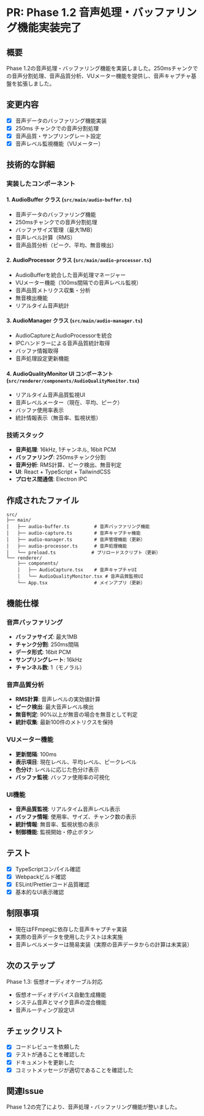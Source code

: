 # PR: Phase 1.2 音声処理・バッファリング機能実装完了

## 概要

Phase 1.2の音声処理・バッファリング機能を実装しました。250msチャンクでの音声分割処理、音声品質分析、VUメーター機能を提供し、音声キャプチャ基盤を拡張しました。

## 変更内容

- [x] 音声データのバッファリング機能実装
- [x] 250ms チャンクでの音声分割処理
- [x] 音声品質・サンプリングレート設定
- [x] 音声レベル監視機能（VUメーター）

## 技術的な詳細

### 実装したコンポーネント

#### 1. AudioBuffer クラス (`src/main/audio-buffer.ts`)

- 音声データのバッファリング機能
- 250msチャンクでの音声分割処理
- バッファサイズ管理（最大1MB）
- 音声レベル計算（RMS）
- 音声品質分析（ピーク、平均、無音検出）

#### 2. AudioProcessor クラス (`src/main/audio-processor.ts`)

- AudioBufferを統合した音声処理マネージャー
- VUメーター機能（100ms間隔での音声レベル監視）
- 音声品質メトリクス収集・分析
- 無音検出機能
- リアルタイム音声統計

#### 3. AudioManager クラス (`src/main/audio-manager.ts`)

- AudioCaptureとAudioProcessorを統合
- IPCハンドラーによる音声品質統計取得
- バッファ情報取得
- 音声処理設定更新機能

#### 4. AudioQualityMonitor UI コンポーネント (`src/renderer/components/AudioQualityMonitor.tsx`)

- リアルタイム音声品質監視UI
- 音声レベルメーター（現在、平均、ピーク）
- バッファ使用率表示
- 統計情報表示（無音率、監視状態）

### 技術スタック

- **音声処理**: 16kHz, 1チャンネル, 16bit PCM
- **バッファリング**: 250msチャンク分割
- **音声分析**: RMS計算、ピーク検出、無音判定
- **UI**: React + TypeScript + TailwindCSS
- **プロセス間通信**: Electron IPC

## 作成されたファイル

```
src/
├── main/
│   ├── audio-buffer.ts         # 音声バッファリング機能
│   ├── audio-capture.ts        # 音声キャプチャ機能
│   ├── audio-manager.ts        # 音声管理機能（更新）
│   ├── audio-processor.ts      # 音声処理機能
│   └── preload.ts             # プリロードスクリプト（更新）
└── renderer/
    ├── components/
    │   ├── AudioCapture.tsx    # 音声キャプチャUI
    │   └── AudioQualityMonitor.tsx # 音声品質監視UI
    └── App.tsx                 # メインアプリ（更新）
```

## 機能仕様

### 音声バッファリング

- **バッファサイズ**: 最大1MB
- **チャンク分割**: 250ms間隔
- **データ形式**: 16bit PCM
- **サンプリングレート**: 16kHz
- **チャンネル数**: 1（モノラル）

### 音声品質分析

- **RMS計算**: 音声レベルの実効値計算
- **ピーク検出**: 最大音声レベル検出
- **無音判定**: 90%以上が無音の場合を無音として判定
- **統計収集**: 最新100件のメトリクスを保持

### VUメーター機能

- **更新間隔**: 100ms
- **表示項目**: 現在レベル、平均レベル、ピークレベル
- **色分け**: レベルに応じた色分け表示
- **バッファ監視**: バッファ使用率の可視化

### UI機能

- **音声品質監視**: リアルタイム音声レベル表示
- **バッファ情報**: 使用率、サイズ、チャンク数の表示
- **統計情報**: 無音率、監視状態の表示
- **制御機能**: 監視開始・停止ボタン

## テスト

- [x] TypeScriptコンパイル確認
- [x] Webpackビルド確認
- [x] ESLint/Prettierコード品質確認
- [x] 基本的なUI表示確認

## 制限事項

- 現在はFFmpegに依存した音声キャプチャ実装
- 実際の音声データを使用したテストは未実施
- 音声レベルメーターは簡易実装（実際の音声データからの計算は未実装）

## 次のステップ

Phase 1.3: 仮想オーディオケーブル対応

- 仮想オーディオデバイス自動生成機能
- システム音声とマイク音声の混合機能
- 音声ルーティング設定UI

## チェックリスト

- [x] コードレビューを依頼した
- [x] テストが通ることを確認した
- [x] ドキュメントを更新した
- [x] コミットメッセージが適切であることを確認した

## 関連Issue

Phase 1.2の完了により、音声処理・バッファリング機能が整いました。
